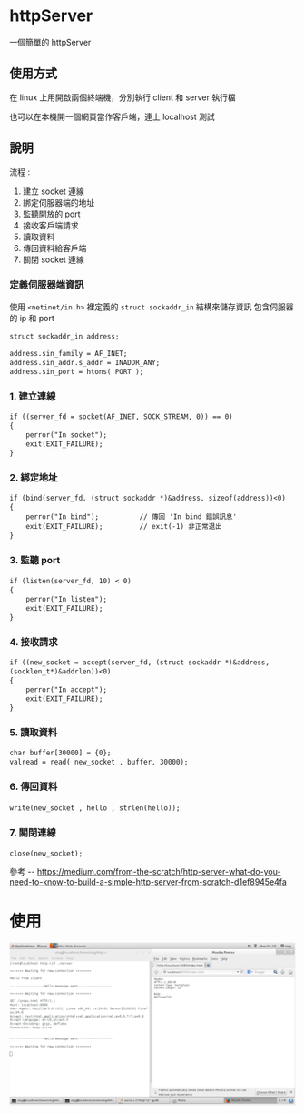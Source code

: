 # httpServer

一個簡單的 httpServer

## 使用方式

在 linux 上用開啟兩個終端機，分別執行 client 和 server 執行檔

也可以在本機開一個網頁當作客戶端，連上 localhost 測試

## 說明

流程 :

  1. 建立 socket 連線    
  2. 綁定伺服器端的地址
  3. 監聽開放的 port
  4. 接收客戶端請求 
  5. 讀取資料
  6. 傳回資料給客戶端
  7. 關閉 socket 連線
  
### 定義伺服器端資訊

使用 `<netinet/in.h>` 裡定義的 `struct sockaddr_in` 結構來儲存資訊
包含伺服器的 ip 和 port

```
struct sockaddr_in address;
```



```
address.sin_family = AF_INET;          
address.sin_addr.s_addr = INADDR_ANY;   
address.sin_port = htons( PORT );       
```
### 1. 建立連線

```
if ((server_fd = socket(AF_INET, SOCK_STREAM, 0)) == 0)
{
    perror("In socket");
    exit(EXIT_FAILURE);
}
```

### 2. 綁定地址

```
if (bind(server_fd, (struct sockaddr *)&address, sizeof(address))<0)
{
    perror("In bind");          // 傳回 'In bind 錯誤訊息'
    exit(EXIT_FAILURE);         // exit(-1) 非正常退出
}
```

### 3. 監聽 port

```
if (listen(server_fd, 10) < 0)  
{
    perror("In listen");
    exit(EXIT_FAILURE);
}
```

### 4. 接收請求

```
if ((new_socket = accept(server_fd, (struct sockaddr *)&address, (socklen_t*)&addrlen))<0)
{
    perror("In accept");
    exit(EXIT_FAILURE);
}
```

### 5. 讀取資料

```
char buffer[30000] = {0};
valread = read( new_socket , buffer, 30000);
```

### 6. 傳回資料

`write(new_socket , hello , strlen(hello));`

### 7. 關閉連線

`close(new_socket);`



參考 -- https://medium.com/from-the-scratch/http-server-what-do-you-need-to-know-to-build-a-simple-http-server-from-scratch-d1ef8945e4fa


# 使用
![image](img/02.png)
